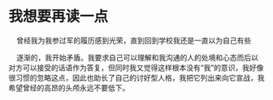 # 我想要再读一点

&nbsp;&nbsp;&nbsp;&nbsp;曾经我为我参过军的履历感到光荣，直到回到学校我还是一直以为自己有些

&nbsp;&nbsp;&nbsp;&nbsp;逐渐的，我开始矛盾。我要求自己可以理解和我沟通的人的处境和心态而后以对方可以接受的话语作为答复，但同时我又觉得这样根本没有“我”的意识，我好像很习惯的忽略这点，因此也助长了自己的讨好型人格，我把它列出来向它宣战，我希望曾经的高昂的头颅永远不要低下。